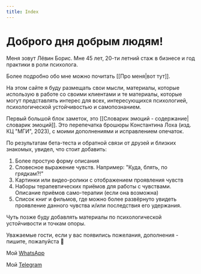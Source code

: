 ```yaml
---
title: Index
---
```


# Доброго дня добрым людям!

Меня зовут Лёвин Борис. Мне 45 лет, 20-ти летний стаж в бизнесе и год практики в роли психолога.

Более подробно обо мне можно почитать [[Про меня|вот тут]].

На этом сайте я буду размещать свои мысли, материалы, которые использую в работе со своими клиентами и те материалы, которые могут представлять интерес для всех, интересующихся психологией, психологической устойчивостью и самопознанием.

Первый большой блок заметок, это [[Словарик эмоций - содержание|словарик эмоций]]. Это перепечатка брошюры Константина Лоха (изд. КЦ "МГИ", 2023), с моими дополнениями и исправлением опечаток.

По результатам бета-теста и обратной связи от друзей и близких знакомых, увидел, что стоит добавить:
1. Более простую форму описания
2. Словесное выражение чувств. Например: "Куда, блять, по грядкам?!"
3. Картинки или видео-ролики с отображением проявления чувств
4. Наборы терапевтических приёмов для работы с чувствами. Описание приёмов само-терапии (если она возможна)
5. Список книг и фильмов, где можно более развёрнуто увидеть проявление данного чувства и/или последствия его удержания.

Чуть позже буду добавлять материалы по психологической устойчивости и точкам опоры.

Уважаемые гости, если у вас появились пожелания, дополнения - пишите, пожалуйста 🙏

Мой  [WhatsApp](https://wa.me/message/J6DTQO676MC2I1)

Мой [Telegram](https://t.me/boris_gestalt)

